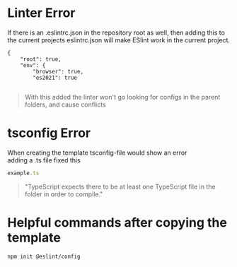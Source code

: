 # Linter Error
If there is an .eslintrc.json in the repository root as well, then adding this to the current projects   eslintrc.json will make ESlint work in the current project.  
  
```
{
    "root": true,
    "env": {
        "browser": true,
        "es2021": true
        
 ```
  
> With this added the linter won't go looking for configs in the parent folders, and cause conflicts
  
  
    
  
# tsconfig Error
When creating the template tsconfig-file would show an error  
adding a .ts file fixed this
```ts
example.ts
```
> "TypeScript expects there to be at least one TypeScript file in the folder in order to compile."
  
# Helpful commands after copying the template
```
npm init @eslint/config
```
